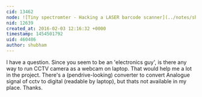 ```yaml
---
cid: 13462
node: ![Tiny spectromter - Hacking a LASER barcode scanner](../notes/shubham/02-01-2016/tiny-spectromter-hacking-a-laser-barcode-scanner)
nid: 12639
created_at: 2016-02-03 12:16:32 +0000
timestamp: 1454501792
uid: 460486
author: shubham
---
```


I have a question. Since you seem to be an 'electronics guy', is there any way to run CCTV camera as a webcam on laptop. That would help me a lot in the project. There's a (pendrive-looking) converter to convert Analogue signal of cctv to digital (readable by laptop), but thats not available in my place. Thanks. 